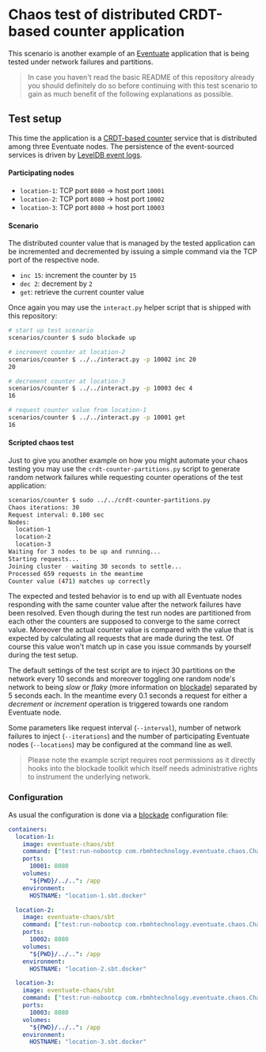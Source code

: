 
# Chaos test of distributed CRDT-based counter application

This scenario is another example of an [Eventuate][eventuate] application that is being tested under network failures
and partitions.

> In case you haven't read the basic README of this repository already you should definitely do so before continuing
> with this test scenario to gain as much benefit of the following explanations as possible.


## Test setup

This time the application is a [CRDT-based
counter](https://github.com/RBMHTechnology/eventuate/blob/master/src/main/scala/com/rbmhtechnology/eventuate/crdt/Counter.scala)
service that is distributed among three Eventuate nodes. The persistence of the event-sourced services is driven by
[LevelDB event logs](http://rbmhtechnology.github.io/eventuate/reference/event-log.html#leveldb-storage-backend).


#### Participating nodes

- `location-1`: TCP port `8080` -> host port `10001`
- `location-2`: TCP port `8080` -> host port `10002`
- `location-3`: TCP port `8080` -> host port `10003`


#### Scenario

The distributed counter value that is managed by the tested application can be incremented and decremented by issuing a
simple command via the TCP port of the respective node.

- `inc 15`: increment the counter by `15`
- `dec 2`: decrement by `2`
- `get`: retrieve the current counter value

Once again you may use the `interact.py` helper script that is shipped with this repository:

``` bash
# start up test scenario
scenarios/counter $ sudo blockade up

# increment counter at location-2
scenarios/counter $ ../../interact.py -p 10002 inc 20
20

# decrement counter at location-3
scenarios/counter $ ../../interact.py -p 10003 dec 4
16

# request counter value from location-1
scenarios/counter $ ../../interact.py -p 10001 get
16
```


#### Scripted chaos test

Just to give you another example on how you might automate your chaos testing you may use the
`crdt-counter-partitions.py` script to generate random network failures while requesting counter operations of the test
application:

``` bash
scenarios/counter $ sudo ../../crdt-counter-partitions.py
Chaos iterations: 30
Request interval: 0.100 sec
Nodes:
  location-1
  location-2
  location-3
Waiting for 3 nodes to be up and running...
Starting requests...
Joining cluster - waiting 30 seconds to settle...
Processed 659 requests in the meantime
Counter value (471) matches up correctly
```

The expected and tested behavior is to end up with all Eventuate nodes responding with the same counter value after the
network failures have been resolved. Even though during the test run nodes are partitioned from each other the counters
are supposed to converge to the same correct value. Moreover the actual counter value is compared with the value that is
expected by calculating all requests that are made during the test. Of course this value won't match up in case you
issue commands by yourself during the test setup.

The default settings of the test script are to inject 30 partitions on the network every 10 seconds and moreover
toggling one random node's network to being *slow* or *flaky* (more information on [blockade][blockade]) separated by 5
seconds each. In the meantime every 0.1 seconds a request for either a *decrement* or *increment* operation is triggered
towards one random Eventuate node.

Some parameters like request interval (`--interval`), number of network failures to inject (`--iterations`) and the
number of participating Eventuate nodes (`--locations`) may be configured at the command line as well.

> Please note the example script requires root permissions as it directly hooks into the blockade toolkit which itself
> needs administrative rights to instrument the underlying network.


### Configuration

As usual the configuration is done via a [blockade][blockade] configuration file:

``` yaml
containers:
  location-1:
    image: eventuate-chaos/sbt
    command: ["test:run-nobootcp com.rbmhtechnology.eventuate.chaos.ChaosCounter location-1 location-2.sbt.docker location-3.sbt.docker"]
    ports:
      10001: 8080
    volumes:
      "${PWD}/../..": /app
    environment:
      HOSTNAME: "location-1.sbt.docker"

  location-2:
    image: eventuate-chaos/sbt
    command: ["test:run-nobootcp com.rbmhtechnology.eventuate.chaos.ChaosCounter location-2 location-1.sbt.docker location-3.sbt.docker"]
    ports:
      10002: 8080
    volumes:
      "${PWD}/../..": /app
    environment:
      HOSTNAME: "location-2.sbt.docker"

  location-3:
    image: eventuate-chaos/sbt
    command: ["test:run-nobootcp com.rbmhtechnology.eventuate.chaos.ChaosCounter location-3 location-1.sbt.docker location-2.sbt.docker"]
    ports:
      10003: 8080
    volumes:
      "${PWD}/../..": /app
    environment:
      HOSTNAME: "location-3.sbt.docker"
```

[blockade]: https://github.com/kongo2002/blockade
[eventuate]: https://github.com/RBMHTechnology/eventuate
